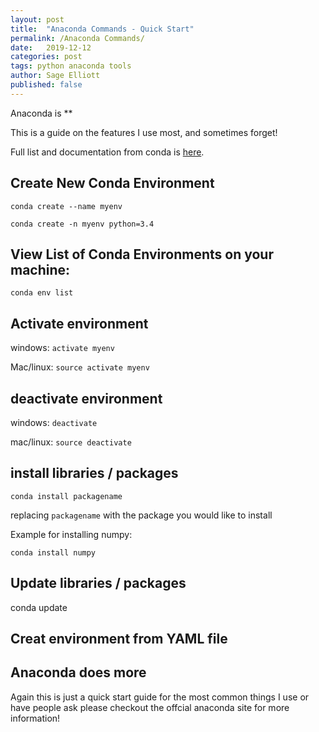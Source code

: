```yaml
---
layout: post
title:  "Anaconda Commands - Quick Start"
permalink: /Anaconda Commands/
date:   2019-12-12
categories: post
tags: python anaconda tools
author: Sage Elliott
published: false
---
```


Anaconda is **

This is a guide on the features I use most, and sometimes forget! 

Full list and documentation from conda is [here](https://conda.io/docs/user-guide/tasks/manage-environments.html).

## Create New Conda Environment

`conda create --name myenv`

`conda create -n myenv python=3.4`

## View List of Conda Environments on your machine:

`conda env list`

## Activate environment 

windows: `activate myenv` 

Mac/linux: `source activate myenv`

## deactivate environment

windows: `deactivate`

mac/linux: `source deactivate`

## install libraries / packages

`conda install packagename`

replacing `packagename` with the package you would like to install

Example for installing numpy:

`conda install numpy`


## Update libraries / packages

conda update

## Creat environment from YAML file


## Anaconda does more

Again this is just a quick start guide for the most common things I use or have people ask please checkout the offcial anaconda site for more information! 

